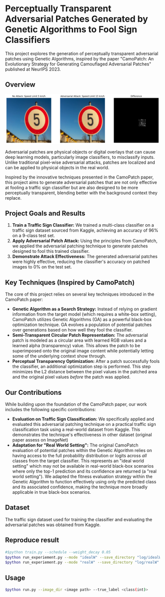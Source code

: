 # Perceptually Transparent Adversarial Patches Generated by Genetic Algorithms to Fool Sign Classifiers

This project explores the generation of perceptually transparent adversarial patches using Genetic Algorithms, inspired by the paper "CamoPatch: An Evolutionary Strategy for Generating Camouflaged Adversarial Patches" published at NeurIPS 2023.

## Overview

![Real World setting run 20000 queries](examples/attack_visualization.png)

Adversarial patches are physical objects or digital overlays that can cause deep learning models, particularly image classifiers, to misclassify inputs. Unlike traditional pixel-wise adversarial attacks, patches are localized and can be applied to physical objects in the real world.

Inspired by the innovative techniques presented in the CamoPatch paper, this project aims to generate adversarial patches that are not only effective at fooling a traffic sign classifier but are also designed to be more perceptually transparent, blending better with the background context they replace.

## Project Goals and Results

1.  **Train a Traffic Sign Classifier:** We trained a multi-class classifier on a traffic sign dataset sourced from Kaggle, achieving an accuracy of 96% on a 9-class test set.
2.  **Apply Adversarial Patch Attack:** Using the principles from CamoPatch, we applied the adversarial patching technique to generate patches designed to fool this trained classifier.
3.  **Demonstrate Attack Effectiveness:** The generated adversarial patches were highly effective, reducing the classifier's accuracy on patched images to 0% on the test set.

## Key Techniques (Inspired by CamoPatch)

The core of this project relies on several key techniques introduced in the CamoPatch paper:

* **Genetic Algorithm as a Search Strategy:** Instead of relying on gradient information from the target model (which requires a white-box setting), CamoPatch utilizes Genetic Algorithms (GA) as a powerful black-box optimization technique. GA evolves a population of potential patches over generations based on how well they fool the classifier.
* **Semi-Transparent Circular Patch Representation:** The adversarial patch is modeled as a circular area with learned RGB values and a learned alpha (transparency) value. This allows the patch to be superimposed onto the original image content while potentially letting some of the underlying context show through.
* **Perceptual Transparency Optimization:** After a patch successfully fools the classifier, an additional optimization step is performed. This step minimizes the L2 distance between the pixel values in the patched area and the original pixel values *before* the patch was applied. 

## Our Contributions

While building upon the foundation of the CamoPatch paper, our work includes the following specific contributions:

* **Evaluation on Traffic Sign Classification:** We specifically applied and evaluated this adversarial patching technique on a practical traffic sign classification task using a real-world dataset from Kaggle. This demonstrates the technique's effectiveness in other dataset (original paper assess on ImageNet)
* **Adaptation for "Real World Setting":** The original CamoPatch evaluation of potential patches within the Genetic Algorithm relies on having access to the full probability distribution or logits across *all* classes from the target classifier. This represents an "ideal world setting" which may not be available in real-world black-box scenarios where only the top-1 prediction and its confidence are returned (a "real world setting"). We adapted the fitness evaluation strategy within the Genetic Algorithm to function effectively using only the predicted class and its associated confidence, making the technique more broadly applicable in true black-box scenarios.

## Dataset

The traffic sign dataset used for training the classifier and evaluating the adversarial patches was obtained from Kaggle.

## Reproduce result

```bash
#$python train.py --schedule --weight_decay 0.05
$python run_experiement.py --mode "idealW" --save_directory "log/idealW" 
$python run_experiement.py --mode "realW" --save_directory "log/realW" 
```
## Usage 

```bash
$python run.py --image_dir <image path> --true_label <class(int)> 
```